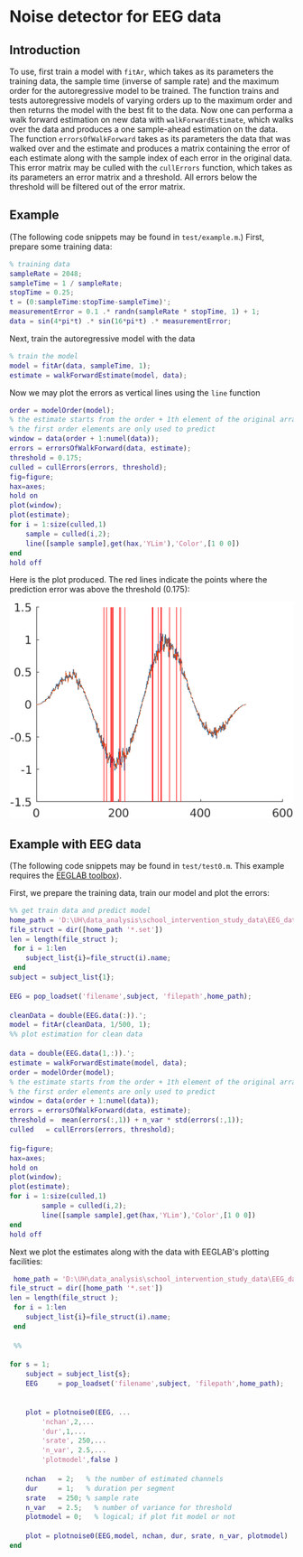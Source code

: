 # Noise detector for EEG data
## Introduction
To use, first train a model with ```fitAr```, which takes as its parameters the
training data, the sample time (inverse of sample rate) and the maximum order
for the autoregressive model to be trained. The function trains and tests
autoregressive models of varying orders up to the maximum order and then returns the
model with the best fit to the data. Now one can performa a walk forward estimation
on new data with ```walkForwardEstimate```, which walks over the data and produces a
one sample-ahead estimation on the data. The function ```errorsOfWalkForward``` takes
as its parameters the data that was walked over and the estimate and produces a matrix
containing the error of each estimate along with the sample index of each error in the
original data. This error matrix may be culled with the ```cullErrors``` function, which
takes as its parameters an error matrix and a threshold. All errors below the threshold
will be filtered out of the error matrix.

## Example
(The following code snippets may be found in ```test/example.m```.)
First, prepare some training data:
```m
% training data
sampleRate = 2048;
sampleTime = 1 / sampleRate;
stopTime = 0.25;
t = (0:sampleTime:stopTime-sampleTime)';
measurementError = 0.1 .* randn(sampleRate * stopTime, 1) + 1;
data = sin(4*pi*t) .* sin(16*pi*t) .* measurementError;
```
Next, train the autoregressive model with the data
```m
% train the model
model = fitAr(data, sampleTime, 1);
estimate = walkForwardEstimate(model, data);
```
Now we may plot the errors as vertical lines using the ```line``` function
```m
order = modelOrder(model);
% the estimate starts from the order + 1th element of the original array, since
% the first order elements are only used to predict
window = data(order + 1:numel(data));
errors = errorsOfWalkForward(data, estimate);
threshold = 0.175;
culled = cullErrors(errors, threshold);
fig=figure; 
hax=axes; 
hold on
plot(window);
plot(estimate);
for i = 1:size(culled,1)
	sample = culled(i,2);
	line([sample sample],get(hax,'YLim'),'Color',[1 0 0])
end
hold off
```
Here is the plot produced. The red lines indicate the points where the
prediction error was above the threshold (0.175):

![plot of the test data with the errors marked](example.png)

## Example with EEG data
(The following code snippets may be found in ```test/test0.m```.
This example requires the [EEGLAB toolbox](https://github.com/sccn/eeglab)).

First, we prepare the training data, train our model and plot the errors:
```m
%% get train data and predict model
home_path = 'D:\UH\data_analysis\school_intervention_study_data\EEG_data\double_check_0815\1_chan_corr_maha_pre2\'
file_struct = dir([home_path '*.set'])
len = length(file_struct );
 for i = 1:len
    subject_list{i}=file_struct(i).name;
 end
subject = subject_list{1};

EEG = pop_loadset('filename',subject, 'filepath',home_path);

cleanData = double(EEG.data(:)).';
model = fitAr(cleanData, 1/500, 1);
%% plot estimation for clean data

data = double(EEG.data(1,:)).';
estimate = walkForwardEstimate(model, data);
order = modelOrder(model);
% the estimate starts from the order + 1th element of the original array, since
% the first order elements are only used to predict
window = data(order + 1:numel(data));
errors = errorsOfWalkForward(data, estimate);
threshold =  mean(errors(:,1)) + n_var * std(errors(:,1));
culled   = cullErrors(errors, threshold);  

fig=figure;
hax=axes;
hold on
plot(window);
plot(estimate);
for i = 1:size(culled,1)
		sample = culled(i,2);
		line([sample sample],get(hax,'YLim'),'Color',[1 0 0])
end
hold off
```

Next we plot the estimates along with the data with EEGLAB's plotting facilities:
```m
 home_path = 'D:\UH\data_analysis\school_intervention_study_data\EEG_data\data_science_course\set\filt\';
file_struct = dir([home_path '*.set'])
len = length(file_struct );
 for i = 1:len
    subject_list{i}=file_struct(i).name;
 end
 
 %%

for s = 1;
    subject = subject_list{s};
    EEG     = pop_loadset('filename',subject, 'filepath',home_path); 
  

    plot = plotnoise0(EEG, ...
        'nchan',2,...
        'dur',1,...
        'srate', 250,...
        'n_var', 2.5,...
        'plotmodel',false )
    
    nchan   = 2;   % the number of estimated channels
    dur     = 1;   % duration per segment
    srate   = 250; % sample rate
    n_var   = 2.5;   % number of variance for threshold
    plotmodel = 0;   % logical; if plot fit model or not
    
    plot = plotnoise0(EEG,model, nchan, dur, srate, n_var, plotmodel)
end
```

